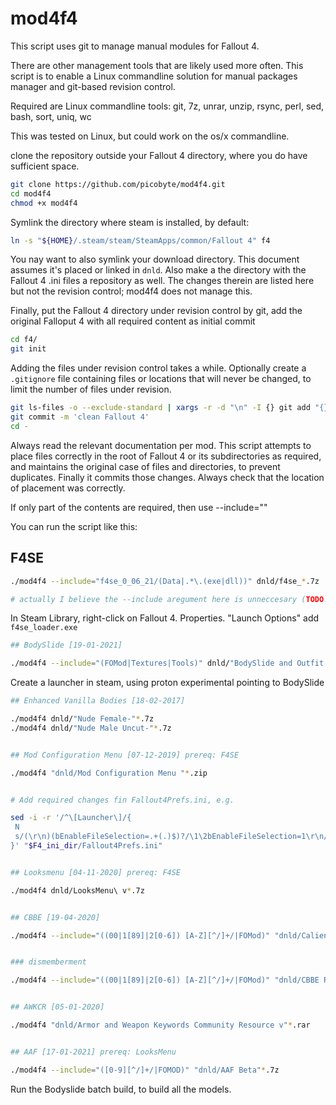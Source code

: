 
# mod4f4
This script uses git to manage manual modules for Fallout 4.

There are other management tools that are likely used more often. This script is to enable a Linux commandline solution for manual packages manager and git-based revision control.

Required are Linux commandline tools:
git, 7z, unrar, unzip, rsync, perl, sed, bash, sort, uniq, wc

This was tested on Linux, but could work on the os/x commandline.

clone the repository outside your Fallout 4 directory, where you do have sufficient space.
```Bash
git clone https://github.com/picobyte/mod4f4.git
cd mod4f4
chmod +x mod4f4
```

Symlink the directory where steam is installed, by default:
```Bash
ln -s "${HOME}/.steam/steam/SteamApps/common/Fallout 4" f4
```
You nay want to also symlink your download directory. This document assumes it's placed or linked in `dnld`. Also make a the directory with the Fallout 4 .ini files a repository as well. The changes therein are listed here but not the revision control; mod4f4 does not manage this.

Finally, put the Fallout 4 directory under revision control by git, add the original Falloput 4 with all required content as initial commit

```Bash
cd f4/
git init
```

Adding the files under revision control takes a while. Optionally create a `.gitignore` file containing files or locations that will never be changed, to limit the number of files under revision.
```Bash
git ls-files -o --exclude-standard | xargs -r -d "\n" -I {} git add "{}"
git commit -m 'clean Fallout 4'
cd -
```

Always read the relevant documentation per mod. This script attempts to place files correctly in the root of Fallout 4 or its subdirectories as required, and maintains the original case of files and directories, to prevent duplicates. Finally it commits those changes. Always check that the location of placement was correctly.

If only part of the contents are required, then use --include="<extended regular expression>"

You can run the script like this:

## F4SE
```Bash
./mod4f4 --include="f4se_0_06_21/(Data|.*\.(exe|dll))" dnld/f4se_*.7z

# actually I believe the --include aregument here is unneccesary (TODO: try without)
```

In Steam Library, right-click on Fallout 4. Properties. "Launch Options" add `f4se_loader.exe`

```Bash
## BodySlide [19-01-2021]

./mod4f4 --include="(FOMod|Textures|Tools)" dnld/"BodySlide and Outfit Studio"*.7z
```

Create a launcher in steam, using proton experimental pointing to BodySlide

```Bash
## Enhanced Vanilla Bodies [18-02-2017]

./mod4f4 dnld/"Nude Female-"*.7z
./mod4f4 dnld/"Nude Male Uncut-"*.7z


## Mod Configuration Menu [07-12-2019] prereq: F4SE

./mod4f4 "dnld/Mod Configuration Menu "*.zip


# Add required changes fin Fallout4Prefs.ini, e.g.

sed -i -r '/^\[Launcher\]/{
 N 
 s/(\r\n)(bEnableFileSelection=.+(.)$)?/\1\2bEnableFileSelection=1\r\n/
}' "$F4_ini_dir/Fallout4Prefs.ini"


## Looksmenu [04-11-2020] prereq: F4SE

./mod4f4 dnld/LooksMenu\ v*.7z


## CBBE [19-04-2020]

./mod4f4 --include="((00|1[89]|2[0-6]) [A-Z][^/]+/|FOMod)" "dnld/Caliente's Beautiful Bodies Enhancer - v"*.7z


### dismemberment

./mod4f4 --include="((00|1[89]|2[0-6]) [A-Z][^/]+/|FOMod)" "dnld/CBBE Reduced (with dismemberment)-"*.7z


## AWKCR [05-01-2020]

./mod4f4 "dnld/Armor and Weapon Keywords Community Resource v"*.rar


## AAF [17-01-2021] prereq: LooksMenu

./mod4f4 --include="([0-9][^/]+/|FOMOD)" "dnld/AAF Beta"*.7z
```
 
Run the Bodyslide batch build, to build all the models.


